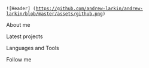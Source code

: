 <code>![Header] (https://github.com/andrew-larkin/andrew-larkin/blob/master/assets/github.png) </code>

About me

Latest projects

Languages and Tools

Follow me
